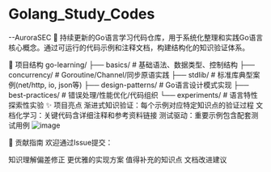 # Golang_Study_Codes
--AuroraSEC
🚀 持续更新的Go语言学习代码仓库，用于系统化整理和实践Go语言核心概念。通过可运行的代码示例和注释文档，构建结构化的知识验证体系。

📂 项目结构
go-learning/
├── basics/               # 基础语法、数据类型、控制结构
├── concurrency/          # Goroutine/Channel/同步原语实践
├── stdlib/               # 标准库典型案例(net/http, io, json等)
├── design-patterns/      # Go语言设计模式实现
├── best-practices/       # 错误处理/性能优化/代码组织
└── experiments/          # 语言特性探索性实验
✨ 项目亮点
渐进式知识验证：每个示例对应特定知识点的验证过程
文档化学习：关键代码含详细注释和参考资料链接
测试驱动：重要示例包含配套测试用例
![image](https://github.com/user-attachments/assets/16f42ee6-3ed6-4904-b2e6-fc4000e4dac3)

🤝 贡献指南
欢迎通过Issue提交：

知识理解偏差修正
更优雅的实现方案
值得补充的知识点
文档改进建议
